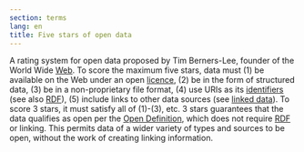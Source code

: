 ```yaml
---
section: terms
lang: en
title: Five stars of open data
---
```


A rating system for open data proposed by Tim Berners-Lee, founder of the World Wide [Web](/glossary/en/terms/web/). To score the maximum five stars, data must (1) be available on the Web under an open [licence](/glossary/en/terms/licence/), (2) be in the form of structured data, (3) be in a non-proprietary file format, (4) use URIs as its [identifiers](/glossary/en/terms/identifier) (see also [RDF](/glossary/en/terms/rdf/)), (5) include links to other data sources (see [linked data](/glossary/en/terms/linked-data/)). To score 3 stars, it must satisfy all of (1)-(3), etc. 3 stars guarantees that the data qualifies as open per the [Open Definition](/glossary/en/terms/open-definition/), which does not require [RDF](/glossary/en/terms/rdf/) or linking. This permits data of a wider variety of types and sources to be open, without the work of creating linking information.
